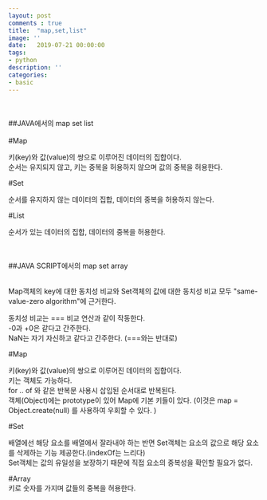```yaml
---
layout: post
comments : true
title:  "map,set,list"
image: ''
date:   2019-07-21 00:00:00
tags:
- python
description: ''
categories:
- basic
---
```





<br>
<br>
##JAVA에서의 map set list
<br>
<br>
#Map<br>

키(key)와 값(value)의 쌍으로 이루어진 데이터의 집합이다.<br>
순서는 유지되지 않고, 키는 중복을 허용하지 않으며 값의 중복을 허용한다.<br>

#Set<br>

순서를 유지하지 않는 데이터의 집합, 데이터의 중복을 허용하지 않는다.<br>

#List<br>

순서가 있는 데이터의 집합, 데이터의 중복을 허용한다.<br>

<br>
<br>
##JAVA SCRIPT에서의 map set array
<br>
<br>

Map객체의 key에 대한 동치성 비교와 Set객체의  값에 대한 동치성 비교 모두 "same-value-zero algorithm"에 근거한다.<br> 

동치성 비교는 === 비교 연산과 같이 작동한다.<br> 
-0과 +0은 같다고 간주한다.<br> 
NaN는 자기 자신하고 같다고 간주한다. (===와는 반대로)<br> 


#Map<br>

키(key)와 값(value)의 쌍으로 이루어진 데이터의 집합이다.<br>
키는 객체도 가능하다.<br>
for .. of 와 같은 반복문 사용시 삽입된 순서대로 반복된다.<br>
객체(Object)에는 prototype이 있어 Map에 기본 키들이 있다. (이것은 map = Object.create(null) 를 사용하여 우회할 수 있다. )<br>


#Set<br>

배열에선 해당 요소를 배열에서 잘라내야 하는 반면 Set객체는 요소의 값으로 해당 요소를 삭제하는 기능 제공한다.(indexOf는 느리다)<br>
Set객체는 값의 유일성을 보장하기 때문에 직접 요소의 중복성을 확인할 필요가 없다.<br>


#Array<br>
키로 숫자를 가지며 값들의 중복을 허용한다.





